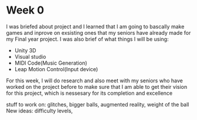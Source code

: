 # Week 0
I was briefed about project and I learned that I am going to bascally make games and inprove on exsisting ones that  my seniors have already made for my Final year project.
 I was also brief of what things I will be using:
 * Unity 3D
 * Visual studio
 * MIDI Code(Music Generation)
 * Leap Motion Control(Input device)

For this week, I will do research and also meet with my seniors who have worked on the project before to make sure that I am able to get their vision for this project, which is nessesary for its completion and excellence

stuff to work on: glitches, bigger balls, augmented reality, weight of the ball
New ideas: difficulty levels, 
<!--stackedit_data:
eyJoaXN0b3J5IjpbLTE2ODgzNDIwMzcsNDYzOTc0NCw1NzQ5Mz
E1NDIsNTcxODE1Mzc3XX0=
-->